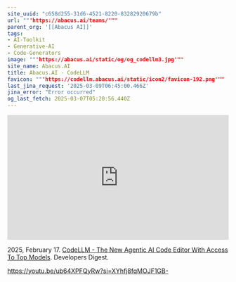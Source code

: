 ```yaml
---
site_uuid: "c658d255-31d6-4521-8220-83282920679b"
url: ""'https://abacus.ai/teams/'""
parent_org: '[[Abacus AI]]'
tags:
- AI-Toolkit
- Generative-AI
- Code-Generators
image: ""'https://abacus.ai/static/og/og_codellm3.jpg'""
site_name: Abacus.AI
title: Abacus.AI - CodeLLM
favicon: ""'https://codellm.abacus.ai/static/icon2/favicon-192.png'""
last_jina_request: '2025-03-09T06:45:00.466Z'
jina_error: "Error occurred"
og_last_fetch: 2025-03-07T05:20:56.440Z
---
```



<iframe 
  style="aspect-ratio:16/9;width:100%;height:auto" 
  src="https://www.youtube.com/embed/ZMn8ff1vrUE?si=gAgyeKyReCplDkmr" 
  title="YouTube video player" 
  frameborder="0" 
  allow="accelerometer; autoplay; clipboard-write; encrypted-media; gyroscope; picture-in-picture; web-share" 
  referrerpolicy="strict-origin-when-cross-origin" 
  allowfullscreen
></iframe>

2025, February 17. [CodeLLM - The New Agentic AI Code Editor With Access To Top Models](https://youtu.be/ZMn8ff1vrUE?si=gAgyeKyReCplDkmr). Developers Digest.

https://youtu.be/ub64XPFQyRw?si=XYhfj8fqMOJF1GB-
